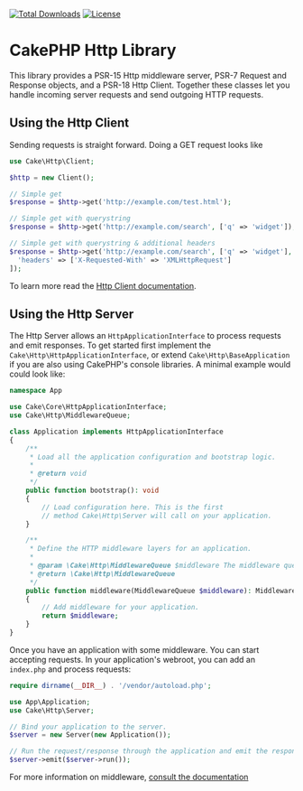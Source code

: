 [![Total Downloads](https://img.shields.io/packagist/dt/cakephp/http.svg?style=flat-square)](https://packagist.org/packages/cakephp/http)
[![License](https://img.shields.io/badge/license-MIT-blue.svg?style=flat-square)](LICENSE.txt)

# CakePHP Http Library

This library provides a PSR-15 Http middleware server, PSR-7 Request and
Response objects, and a PSR-18 Http Client. Together these classes let you
handle incoming server requests and send outgoing HTTP requests.

## Using the Http Client

Sending requests is straight forward. Doing a GET request looks like

```php
use Cake\Http\Client;

$http = new Client();

// Simple get
$response = $http->get('http://example.com/test.html');

// Simple get with querystring
$response = $http->get('http://example.com/search', ['q' => 'widget']);

// Simple get with querystring & additional headers
$response = $http->get('http://example.com/search', ['q' => 'widget'], [
  'headers' => ['X-Requested-With' => 'XMLHttpRequest']
]);
```

To learn more read the [Http Client documentation](https://book.cakephp.org/4.0/en/core-libraries/httpclient.html).

## Using the Http Server

The Http Server allows an `HttpApplicationInterface` to process requests and
emit responses. To get started first implement the
`Cake\Http\HttpApplicationInterface`, or extend `Cake\Http\BaseApplication` if
you are also using CakePHP's console libraries.  A minimal example would could
look like:

```php
namespace App

use Cake\Core\HttpApplicationInterface;
use Cake\Http\MiddlewareQueue;

class Application implements HttpApplicationInterface
{
    /**
     * Load all the application configuration and bootstrap logic.
     *
     * @return void
     */
    public function bootstrap(): void
    {
        // Load configuration here. This is the first
        // method Cake\Http\Server will call on your application.
    }

    /**
     * Define the HTTP middleware layers for an application.
     *
     * @param \Cake\Http\MiddlewareQueue $middleware The middleware queue to set in your App Class
     * @return \Cake\Http\MiddlewareQueue
     */
    public function middleware(MiddlewareQueue $middleware): MiddlewareQueue
    {
        // Add middleware for your application.
        return $middleware;
    }
}
```

Once you have an application with some middleware. You can start accepting
requests. In your application's webroot, you can add an `index.php` and process
requests:

```php
require dirname(__DIR__) . '/vendor/autoload.php';

use App\Application;
use Cake\Http\Server;

// Bind your application to the server.
$server = new Server(new Application());

// Run the request/response through the application and emit the response.
$server->emit($server->run());
```

For more information on middleware, [consult the
documentation](https://book.cakephp.org/4.0/en/controllers/middleware.html)
